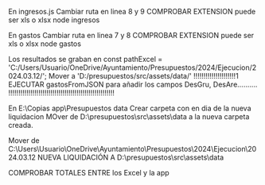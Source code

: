 En ingresos.js
Cambiar ruta en linea 8 y 9
COMPROBAR EXTENSION puede ser xls o xlsx
node ingresos


En gastos
Cambiar ruta en linea 7 y 8
COMPROBAR EXTENSION puede ser xls o xlsx
node gastos

Los resultados se graban en 
const pathExcel = 'C:/Users/Usuario/OneDrive/Ayuntamiento/Presupuestos/2024/Ejecucion/2024.03.12/';
Mover a 'D:/presupuestos/src/assets/data/'
!!!!!!!!!!!!!!!!!!!!!1  EJECUTAR gastosFromJSON  para añadir los campos DesGru, DesAre.......... !!!!!!!!!!!!!!!!!!!!!!!!!!!!!!!!!!!!!!!!!!!!!!!!!!!!!



En E:\Copias app\Presupuestos data
Crear carpeta con en dia de la nueva liquidacion
MOver de D:\presupuestos\src\assets\data a la nueva carpeta creada.

Mover de C:\Users\Usuario\OneDrive\Ayuntamiento\Presupuestos\2024\Ejecucion\2024.03.12 NUEVA LIQUIDACIÓN
A D:\presupuestos\src\assets\data


COMPROBAR TOTALES ENTRE los Excel y la app

